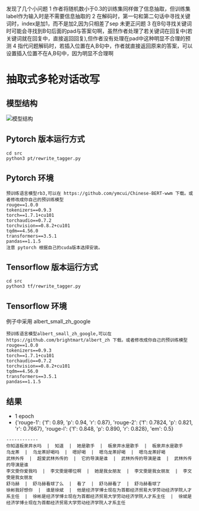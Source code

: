 发现了几个小问题
1 作者将随机数小于0.3的训练集同样做了信息抽取，但训练集label作为输入时是不需要信息抽取的
2 在解码时，第一句和第二句话中寻找关键词时，index是加1，而不是加2,因为只相差了sep
未更正问题
3 在B句寻找关键词时可能会寻找到B句后面的pad与答案句啊，虽然作者处理了若关键词在回复中(若关键词就在回复中，直接返回回复),但作者没有处理在pad中这种明显不合理的预测
4 指代问题解码时，若插入位置在A,B句中，作者就直接返回原来的答案，可以设置插入位置不在A,B句中，因为明显不合理啊

# 抽取式多轮对话改写

## 模型结构
![模型结构](https://github.com/zhusleep/tagger_rewriter/blob/master/model.jpg)

## Pytorch 版本运行方式
```
cd src
python3 pt/rewrite_tagger.py
```

## Pytorch 环境
```
预训练语言模型rb3,可以在 https://github.com/ymcui/Chinese-BERT-wwm 下载。或者修改成你自己的预训练模型
rouge==1.0.0
tokenizers==0.9.3
torch==1.7.1+cu101
torchaudio==0.7.2
torchvision==0.8.2+cu101
tqdm==4.56.0
transformers==3.5.1
pandas==1.1.5
注意 pytorch 根据自己的cuda版本选择安装。
```

## Tensorflow 版本运行方式
```
cd src
python3 tf/rewrite_tagger.py
```

## Tensorflow 环境
例子中采用 albert_small_zh_google
```
预训练语言模型albert_small_zh_google,可以在 https://github.com/brightmart/albert_zh 下载。或者修改成你自己的预训练模型
rouge==1.0.0
tokenizers==0.9.3
torch==1.7.1+cu101
torchaudio==0.7.2
torchvision==0.8.2+cu101
tqdm==4.56.0
transformers==3.5.1
pandas==1.1.5
```

## 结果
* 1 epoch
* {'rouge-1': {'f': 0.89, 'p': 0.94, 'r': 0.87}, 'rouge-2': {'f': 0.7824, 'p': 0.821, 'r': 0.7667}, 'rouge-l': {'f': 0.848, 'p': 0.890, 'r': 0.828}, 'em': 0.5}
```
------------
你知道板泉井水吗  |  知道  |  她是歌手  |  板泉井水是歌手  |  板泉井水是歌手
乌龙茶  |  乌龙茶好喝吗  |  嗯好喝  |  嗯乌龙茶好喝  |  嗯乌龙茶好喝
武林外传  |  超爱武林外传的  |  它的导演是谁  |  武林外传的导演是谁  |  武林外传的导演是谁
李文雯你爱我吗  |  李文雯是哪位啊  |  她是我女朋友  |  李文雯是我女朋友  |  李文雯是我女朋友
舒马赫  |  舒马赫看球了么  |  看了  |  舒马赫看了  |  舒马赫看球了
徐彬我好想你  |  谁是徐斌  |  他是经济学博士现在为首都经济贸易大学劳动经济学院人才系主任  |  徐彬是经济学博士现在为首都经济贸易大学劳动经济学院人才系主任  |  徐斌是经济学博士现在为首都经济贸易大学劳动经济学院人才系主任
```
